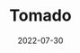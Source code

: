 ---
title: Tomado
description: Simple Pomodoro Timer that lives in your MacOS Menu Bar.
emoji: 🍅
date: 2022-07-30
year: 2022
research: https://www.are.na/daniel-galis/tomado-project
github: https://github.com/mstcgalis/Tomado
pdf: tomado.pdf
tags:
    - tools
    - self-governance
---